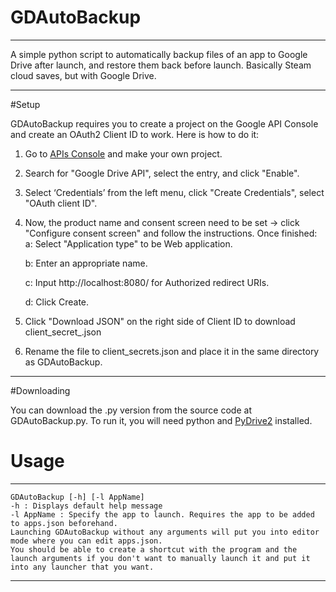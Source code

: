 # GDAutoBackup
------------
A simple python script to automatically backup files of an app to Google Drive after launch, and restore them back before launch. Basically Steam cloud saves, but with Google Drive.

------------


#Setup

GDAutoBackup requires you to create a project on the Google API Console and create an OAuth2 Client ID to work. Here is how to do it:

1. Go to [APIs Console](https://console.developers.google.com/iam-admin/projects "APIs Console") and make your own project.

2. Search for "Google Drive API", select the entry, and click "Enable".

3. Select ‘Credentials’ from the left menu, click "Create Credentials", select "OAuth client ID".

4. Now, the product name and consent screen need to be set -> click "Configure consent screen" and follow the instructions. Once finished:
	a: Select "Application type" to be Web application.

	b: Enter an appropriate name.

	c: Input http://localhost:8080/ for Authorized redirect URIs.

	d: Click Create.

5. Click "Download JSON" on the right side of Client ID to download client_secret_<really long ID>.json

6. Rename the file to client_secrets.json and place it in the same directory as GDAutoBackup.

------------

#Downloading

You can download the .py version from the source code at GDAutoBackup.py. To run it, you will need python and [PyDrive2](https://github.com/iterative/PyDrive2 "PyDrive2") installed.

# Usage

------------

    GDAutoBackup [-h] [-l AppName]
    -h : Displays default help message
    -l AppName : Specify the app to launch. Requires the app to be added to apps.json beforehand.
    Launching GDAutoBackup without any arguments will put you into editor mode where you can edit apps.json.
    You should be able to create a shortcut with the program and the launch arguments if you don't want to manually launch it and put it into any launcher that you want.
    
    

------------

